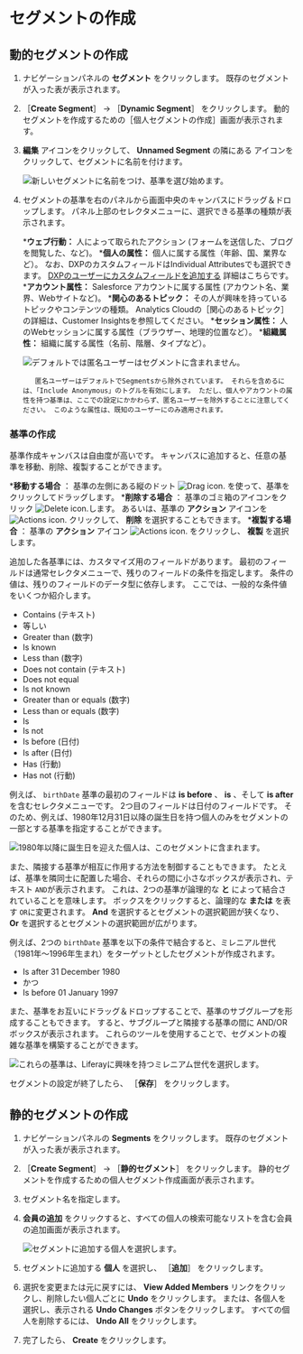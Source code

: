 # セグメントの作成

<a name="creating-a-dynamic-segment" />

## 動的セグメントの作成

1. ナビゲーションパネルの **セグメント** をクリックします。 既存のセグメントが入った表が表示されます。

1. ［**Create Segment**］ &rarr; ［**Dynamic Segment**］ をクリックします。 動的セグメントを作成するための［個人セグメントの作成］画面が表示されます。

1. **編集** アイコンをクリックして、 **Unnamed Segment** の隣にある </em> アイコンをクリックして、セグメントに名前を付けます。

    ![新しいセグメントに名前をつけ、基準を選び始めます。](creating-segments/images/01.png)

1. セグメントの基準を右のパネルから画面中央のキャンバスにドラッグ＆ドロップします。 パネル上部のセレクタメニューに、選択できる基準の種類が表示されます。

    ***ウェブ行動：** 人によって取られたアクション (フォームを送信した、ブログを閲覧した、など)。
    ***個人の属性：** 個人に属する属性（年齢、国、業界など）。 なお、DXPのカスタムフィールドはIndividual Attributesでも選択できます。 [DXPのユーザーにカスタムフィールドを追加する](https://learn.liferay.com/dxp/latest/ja/users-and-permissions/users/adding-custom-fields-to-users.html) 詳細はこちらです。
    ***アカウント属性：** Salesforce アカウントに属する属性 (アカウント名、業界、Webサイトなど)。
    ***関心のあるトピック：** その人が興味を持っているトピックやコンテンツの種類。 Analytics Cloudの［関心のあるトピック］の詳細は、Customer Insightsを参照してください。
    ***セッション属性：** 人のWebセッションに属する属性（ブラウザー、地理的位置など）。
    ***組織属性：** 組織に属する属性（名前、階層、タイプなど）。

    ![デフォルトでは匿名ユーザーはセグメントに含まれません。](creating-segments/images/02.png)

    ```{note}
       匿名ユーザーはデフォルトでSegmentsから除外されています。 それらを含めるには、「Include Anonymous」のトグルを有効にします。 ただし、個人やアカウントの属性を持つ基準は、ここでの設定にかかわらず、匿名ユーザーを除外することに注意してください。 このような属性は、既知のユーザーにのみ適用されます。

    ```

<a name="creating-criteria" />

### 基準の作成

基準作成キャンバスは自由度が高いです。 キャンバスに追加すると、任意の基準を移動、削除、複製することができます。

***移動する場合** ： 基準の左側にある縦のドット ![Drag icon.](../../images/icon-drag.png) を使って、基準をクリックしてドラッグします。
***削除する場合** ： 基準のゴミ箱のアイコンをクリック ![Delete icon.](../../images/icon-delete.png)します。 あるいは、基準の **アクション** アイコンを ![Actions icon.](../../images/icon-actions.png) クリックして、 **削除** を選択することもできます。
***複製する場合** ： 基準の **アクション** アイコン ![Actions icon.](../../images/icon-actions.png) をクリックし、 **複製** を選択します。

追加した各基準には、カスタマイズ用のフィールドがあります。 最初のフィールドは通常セレクタメニューで、残りのフィールドの条件を指定します。 条件の値は、残りのフィールドのデータ型に依存します。 ここでは、一般的な条件値をいくつか紹介します。

* Contains (テキスト)
* 等しい
* Greater than (数字)
* Is known
* Less than (数字)
* Does not contain (テキスト)
* Does not equal
* Is not known
* Greater than or equals (数字)
* Less than or equals (数字)
* Is
* Is not
* Is before (日付)
* Is after (日付)
* Has (行動)
* Has not (行動)

例えば、 `birthDate` 基準の最初のフィールドは **is before** 、 **is** 、そして **is after** を含むセレクタメニューです。 2つ目のフィールドは日付のフィールドです。 そのため、例えば、1980年12月31日以降の誕生日を持つ個人のみをセグメントの一部とする基準を指定することができます。

![1980年以降に誕生日を迎えた個人は、このセグメントに含まれます。](creating-segments/images/03.png)

また、隣接する基準が相互に作用する方法を制御することもできます。 たとえば、基準を隣同士に配置した場合、それらの間に小さなボックスが表示され、テキスト `AND`が表示されます。 これは、2つの基準が論理的な **と** によって結合されていることを意味します。 ボックスをクリックすると、論理的な **または** を表す `OR`に変更されます。 **And** を選択するとセグメントの選択範囲が狭くなり、 **Or** を選択するとセグメントの選択範囲が広がります。

例えば、2つの `birthDate` 基準を以下の条件で結合すると、ミレニアル世代（1981年～1996年生まれ）をターゲットとしたセグメントが作成されます。

* Is after 31 December 1980
* かつ
* Is before 01 January 1997

また、基準をお互いにドラッグ＆ドロップすることで、基準のサブグループを形成することもできます。 すると、サブグループと隣接する基準の間に AND/OR ボックスが表示されます。 これらのツールを使用することで、セグメントの複雑な基準を構築することができます。

![これらの基準は、Liferayに興味を持つミレニアム世代を選択します。](creating-segments/images/04.png)

セグメントの設定が終了したら、 ［**保存**］ をクリックします。

<a name="creating-static-segments" />

## 静的セグメントの作成

1. ナビゲーションパネルの **Segments** をクリックします。 既存のセグメントが入った表が表示されます。

1. ［**Create Segment**］ &rarr; ［**静的セグメント**］ をクリックします。 静的セグメントを作成するための個人セグメント作成画面が表示されます。

1. セグメント名を指定します。

1. **会員の追加** をクリックすると、すべての個人の検索可能なリストを含む会員の追加画面が表示されます。

    ![セグメントに追加する個人を選択します。](./creating-segments/images/05.png)

1. セグメントに追加する **個人** を選択し、 ［**追加**］ をクリックします。

1. 選択を変更または元に戻すには、 **View Added Members** リンクをクリックし、削除したい個人ごとに **Undo** をクリックします。 または、各個人を選択し、表示される **Undo Changes** ボタンをクリックします。 すべての個人を削除するには、 **Undo All** をクリックします。

1. 完了したら、 **Create** をクリックします。
